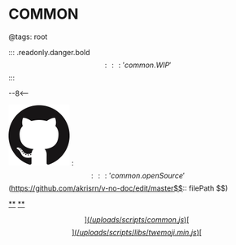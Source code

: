 # COMMON

@tags: root

::: .readonly.danger.bold $$::: 'common.WIP' $$
:::

--8<--

![](/uploads/images/github.png "#16")
: $$::: 'common.openSource' $$(https://github.com/akrisrn/v-no-doc/edit/master$$:: filePath $$)

[**](/uploads/styles/font-face.css)
[**](/uploads/styles/common.css)

[$$](/uploads/scripts/common.js)
[$$](/uploads/scripts/provider.js)
[$$](/uploads/scripts/libs/twemoji.min.js)
[$$](/uploads/scripts/parse-emoji.js)
